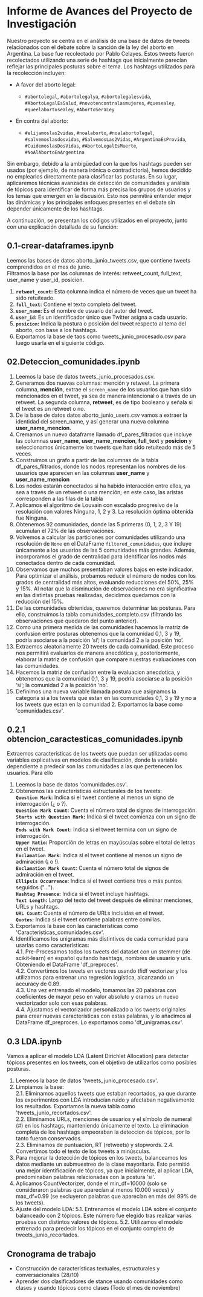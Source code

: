 #  Informe de Avances del Proyecto de Investigación 
 
Nuestro proyecto se centra en el análisis de una base de datos de tweets relacionados con el debate sobre la sanción de la ley del aborto en Argentina. La base fue recolectado por Pablo Celayes. Estos tweets fueron recolectados utilizando una serie de hashtags que inicialmente parecían reflejar las principales posturas sobre el tema. Los hashtags utilizados para la recolección incluyen:

- A favor del aborto legal:
  - `#abortolegal`, `#abortolegalya`, `#abortolegalesvida`, `#AbortoLegalEsSalud`, `#novotencontralasmujeres`, `#quesealey`, `#queelabortosealey`, `#AbortoSeraLey`

- En contra del aborto:
  - `#elijamoslas2vidas`, `#noalaborto`, `#noalabortolegal`, `#salvemoslasdosvidas`, `#SalvemosLas2Vidas`, `#ArgentinaEsProvida`, `#CuidemoslasDosVidas`, `#AbortoLegalEsMuerte`, `#NoAlAbortoEnArgentina`

Sin embargo, debido a la ambigüedad con la que los hashtags pueden ser usados (por ejemplo, de manera irónica o contradictoria), hemos decidido no emplearlos directamente para clasificar las posturas. En su lugar, aplicaremos técnicas avanzadas de detección de comunidades y análisis de tópicos para identificar de forma más precisa los grupos de usuarios y los temas que emergen en la discusión. Esto nos permitirá entender mejor las dinámicas y los principales enfoques presentes en el debate sin depender únicamente de los hashtags.

A continuación, se presentan los códigos utilizados en el proyecto, junto con una explicación detallada de su función:

## 0.1-crear-dataframes.ipynb
Leemos las bases de datos aborto_junio_tweets.csv, que contiene tweets comprendidos en el mes de junio.  
Filtramos la base por las  columnas de interés: retweet_count, full_text, user_name y user_id, posicion. 

1. **`retweet_count`:**  Esta columna indica el número de veces que un tweet ha sido retuiteado.  
2. **`full_text`:**   Contiene el texto completo del tweet.  
3. **`user_name`:**  Es el nombre de usuario del autor del tweet.  
4. **`user_id`:**  Es un identificador único que Twitter asigna a cada usuario.  
5. **`posicion`:**   Indica la postura o posición del tweet respecto al tema del aborto, con base a los hashtags.
6. Exportamos la base de taos como tweets_junio_procesado.csv para luego usarla en el siguiente código.

## 02.Deteccion_comunidades.ipynb
1. Leemos la base de datos tweets_junio_procesados.csv.
2. Generamos dos nuevas columnas: mención y retweet.
La primera columna, **mención**, extrae el `screen_name` de los usuarios que han sido mencionados en el tweet, ya sea de manera intencional o a través de un retweet. La segunda columna, **retweet**, es de tipo booleano y señala si el tweet es un retweet o no.
3. De la base de datos datos aborto_junio_users.csv vamos a extraer la identidad del screen_name, y así generar una nueva columna **user_name_mencion**.
4.  Cremamos un nuevo dataframe llamado df_pares_filtrados que incluye las columnas **user_name**, **user_name_mencion**, **full_text** y **posicion** y seleccionamos únicamente los tweets que han sido retuiteado más de 5 veces. 
5. Construimos un grafo a partir de las columnas de la tabla df_pares_filtrados, donde los nodos representan los nombres de los usuarios que aparecen en las columnas **user_name** y **user_name_mencion**
6. Los nodos estarán conectados si ha habido interacción entre ellos, ya sea a través de un retweet o una mención; en este caso, las aristas corresponden a las filas de la tabla
7. Aplicamos el algoritmo de Louvain con escalado progresivo de la resolución con valores Ninguna,  1, 2 y 3. La resolución óptima obtenida fue Ninguna.
8. Obtenemos 92 comunidades, donde las 5 primeras (0, 1, 2, 3 Y 19)  acumulan el 72% de las observaciones.
9. Volvemos a calcular las particiones por comunidades utilizando una resolución de `None` en el DataFrame `filtered_comunidades`, que incluye únicamente a los usuarios de las 5 comunidades más grandes. Además, incorporamos el grado de centralidad para identificar los nodos más conectados dentro de cada comunidad.
10. Observamos que muchos presentaban valores bajos en este indicador. Para optimizar el análisis, probamos reducir el número de nodos con los grados de centralidad más altos, evaluando reducciones del 50%, 25% y 15%. Al notar que la disminución de observaciones no era significativa en las distintas pruebas realizadas, decidimos quedarnos con la reducción del 15%.
12.  De las comunidades obtenidas, queremos determinar las posturas. Para ello, construimos la tabla  comunidades_completo.csv (filtrando las observaciones que quedaron del punto anterior).
13.  Como una primera medida de las comunidades hacemos la matriz de confusion entre posturas obtenemos que la comunidad 0,1, 3 y 19, podría asociarse a la posición ‘si’; la comunidad 2 a la posición ‘no’.
14. Extraemos aleatoriamente 20 tweets de cada comunidad. Este proceso nos permitirá evaluarlos de manera anecdótica y, posteriormente, elaborar la matriz de confusión que compare nuestras evaluaciones con las comunidades.
15. Hacemos la matriz de confusion entre la evaluacion anecdotica, y obtenemos que la comunidad 0,1, 3 y 19, podría asociarse a la posición ‘si’; la comunidad 2 a la posición ‘no’. 
16. Definimos una nueva variable llamada postura que asignamos la categoría si a los tweets que estan en las comunidades 0,1, 3 y 19 y no a los tweets que estan en la comunidad 2. Exportamos la base como 'comunidades.csv'.

## 0.2.1 obtencion_caractesticas_comunidades.ipynb
Extraemos características de los tweets que puedan ser utilizadas como variables explicativas en modelos de clasificación, donde la variable dependiente a predecir son las comunidades a las que pertenecen los usuarios. Para ello
1. Leemos la base de datos 'comunidades.csv'.  
2. Obtenemos las características estructurales de los tweets:   
   **`Question Mark`:** Indica si el tweet contiene al menos un signo de interrogación (¿ o ?).  
   **`Question Mark Count`:** Cuenta el número total de signos de interrogación.  
   **`Starts with Question Mark`:** Indica si el tweet comienza con un signo de interrogación.  
   **`Ends with Mark Count`:** Indica si el tweet termina con un signo de interrogación.  
   **`Upper Ratio`:** Proporción de letras en mayúsculas sobre el total de letras en el tweet.  
   **`Exclamation Mark`:** Indica si el tweet contiene al menos un signo de admiración (¡ o !).  
   **`Exclamation Mark Count`:**  Cuenta el número total de signos de admiración en el tweet.  
   **`Ellipsis Occurrence`:**  Indica si el tweet contiene tres o más puntos seguidos ("...").  
   **`Hashtag Presence`:** Indica si el tweet incluye hashtags.  
   **`Text Length`:** Largo del texto del tweet después de eliminar menciones, URLs y hashtags.  
   **`URL Count`:** Cuenta el número de URLs incluidas en el tweet.  
   **`Quotes`:** Indica si el tweet contiene palabras entre comillas.  
3. Exportamos la base con las caracteristicas como 'Caracteristicas_comunidades.csv'.  
4. Identificamos los unigramas más distintivos de cada comunidad para usarlas como características:  
   4.1. Pre-Procesamos todos los tweets del dataset con un stemmer (de scikit-learn) en español quitando hashtags, nombres de usuario y urls. Obteniendo el DataFrame 'df_preproces'.   
   4.2. Convertimos los tweets en vectores usando tfidf vectorizer y los utilizamos para entrenar una regresión logística, alcanzando un accuracy de 0.89.  
   4.3. Una vez entrenado el modelo, tomamos las 20 palabras con coeficientes de mayor peso en valor absoluto y cramos un nuevo vectorizador solo con esas palabras.  
   4.4.  Ajustamos el vectorizador personalizado a los tweets originales para crear nuevas características con estas palabras, y lo añadimos al DataFrame df_preproces. Lo exportamos como 'df_unigramas.csv'.    
     
## 0.3 LDA.ipynb   
Vamos a aplicar el modelo LDA (Latent Dirichlet Allocation) para detectar tópicos presentes en los tweets, con el objetivo de utilizarlos como posibles posturas.
1. Leemeos la base de datos 'tweets_junio_procesado.csv'.
2. Limpiamos la base:  
   2.1.  Eliminamos aquellos tweets que estaban recortados, ya que durante los experimentos con LDA introducían ruido y afectaban negativamente los resultados. Exportamos la nueva tabla como 'tweets_junio_recortados.csv'.   
   2.2. Eliminamos URLs, menciones de usuarios y el símbolo de numeral (#) en los hashtags, manteniendo únicamente el texto. La eliminacion completa de los hashtags empeoraban la deteccion de tópicos, por lo tanto fueron conservados.  
   2.3. Eliminamos de puntuación, RT (retweets) y stopwords.
   2.4. Convertimos todo el texto  de los tweets a minúsculas.  
3. Para mejorar la detección de tópicos en los tweets, balanceamos los datos mediante un submuestreo de la clase mayoritaria. Esto permitió una mejor identificación de tópicos, ya que inicialmente, al aplicar LDA, predominaban palabras relacionadas con la postura 'sí'.
4. Aplicamos CountVectorizer, donde el min_df=10000 (solo se consideraron palabras que aparecían al menos 10.000 veces) y max_df=0.99 (se excluyeron palabras que aparecían en más del 99% de los tweets).
5. Ajuste del modelo LDA:
   5.1. Entrenamos el modelo LDA sobre el conjunto balanceado con 2 tópicos. Este número fue elegido tras realizar varias pruebas con distintos valores de tópicos.
   5.2. Utilizamos el modelo entrenado para predecir los tópicos en el conjunto completo de tweets_junio_recortados.
   
## Cronograma de trabajo
- Construcción de  características textuales, estructurales y conversacionales (28/10)
- Aprender dos clasificadores de stance usando comunidades como clases y usando tópicos como clases (Todo el mes de noviembre) 

